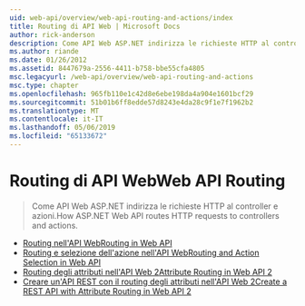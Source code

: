 ```yaml
---
uid: web-api/overview/web-api-routing-and-actions/index
title: Routing di API Web | Microsoft Docs
author: rick-anderson
description: Come API Web ASP.NET indirizza le richieste HTTP al controller e azioni.
ms.author: riande
ms.date: 01/26/2012
ms.assetid: 8447679a-2556-4411-b758-bbe55cfa4805
msc.legacyurl: /web-api/overview/web-api-routing-and-actions
msc.type: chapter
ms.openlocfilehash: 965fb110e1c42d8e6ebe198da4a904e1601bcf29
ms.sourcegitcommit: 51b01b6ff8edde57d8243e4da28c9f1e7f1962b2
ms.translationtype: MT
ms.contentlocale: it-IT
ms.lasthandoff: 05/06/2019
ms.locfileid: "65133672"
---
```

# <a name="web-api-routing"></a><span data-ttu-id="915c7-103">Routing di API Web</span><span class="sxs-lookup"><span data-stu-id="915c7-103">Web API Routing</span></span>

> <span data-ttu-id="915c7-104">Come API Web ASP.NET indirizza le richieste HTTP al controller e azioni.</span><span class="sxs-lookup"><span data-stu-id="915c7-104">How ASP.NET Web API routes HTTP requests to controllers and actions.</span></span>

- [<span data-ttu-id="915c7-105">Routing nell'API Web</span><span class="sxs-lookup"><span data-stu-id="915c7-105">Routing in Web API</span></span>](routing-in-aspnet-web-api.md)
- [<span data-ttu-id="915c7-106">Routing e selezione dell'azione nell'API Web</span><span class="sxs-lookup"><span data-stu-id="915c7-106">Routing and Action Selection in Web API</span></span>](routing-and-action-selection.md)
- [<span data-ttu-id="915c7-107">Routing degli attributi nell'API Web 2</span><span class="sxs-lookup"><span data-stu-id="915c7-107">Attribute Routing in Web API 2</span></span>](attribute-routing-in-web-api-2.md)
- [<span data-ttu-id="915c7-108">Creare un'API REST con il routing degli attributi nell'API Web 2</span><span class="sxs-lookup"><span data-stu-id="915c7-108">Create a REST API with Attribute Routing in Web API 2</span></span>](create-a-rest-api-with-attribute-routing.md)
